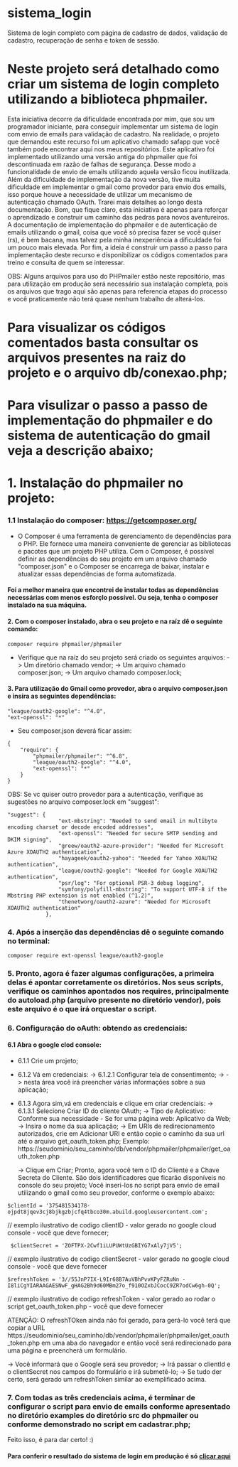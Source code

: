# sistema_login

Sistema de login completo com página de cadastro de dados, validação de cadastro, recuperação de senha e token de sessão.

# Neste projeto será detalhado como criar um sistema de login completo utilizando a biblioteca phpmailer.

Esta iniciativa decorre da dificuldade encontrada por mim, que sou um programador iniciante, para conseguir implementar um sistema de login com envio de emails para validação de cadastro.
Na realidade, o projeto que demandou este recurso foi um aplicativo chamado safapp que você também pode encontrar aqui nos meus repositórios.
Este aplicativo foi implementado utilizando uma versão antiga do phpmailer que foi descontinuada em razão de falhas de segurança. Desse modo a funcionalidade de envio de emails utilizando aquela versão ficou inutilizada.
Além da dificuldade de implementação da nova versão, tive muita dificuldade em implementar o gmail como provedor para envio dos emails, isso porque houve a necessidade de utilizar um mecanismo de autenticação chamado OAuth. Trarei mais detalhes ao longo desta documentação.
Bom, que fique claro, esta iniciativa é apenas para reforçar o aprendizado e construir um caminho das pedras para novos aventureiros.
A documentação de implementação do phpmailer e de autenticação de emails utilizando o gmail, coisa que você só precisa fazer se você quiser (rs), é bem bacana, mas talvez pela minha inexperiência a dificuldade foi um pouco mais elevada.
Por fim, a ideia é construir um passo a passo para implementação deste recurso e disponibilizar os códigos comentados para treino e consulta de quem se interessar.

OBS: Alguns arquivos para uso do PHPmailer estão neste repositório, mas para utilização em produção será necessário sua instalação completa, pois os arquivos que trago aqui são apenas para referencia etapas do processo e você praticamente não terá quase nenhum trabalho de alterá-los.

# Para visualizar os códigos comentados basta consultar os arquivos presentes na raiz do projeto e o arquivo db/conexao.php;

# Para visulizar o passo a passo de implementação do phpmailer e do sistema de autenticação do gmail veja a descrição abaixo;

# 1. Instalação do phpmailer no projeto:

### 1.1 Instalação do composer: https://getcomposer.org/

- O Composer é uma ferramenta de gerenciamento de dependências para o PHP. Ele fornece uma maneira conveniente de gerenciar as bibliotecas e pacotes que um projeto PHP utiliza. Com o Composer, é possível definir as dependências do seu projeto em um arquivo chamado "composer.json" e o Composer se encarrega de baixar, instalar e atualizar essas dependências de forma automatizada.

#### Foi a melhor maneira que encontrei de instalar todas as dependências necessárias com menos esforçlo possível. Ou seja, tenha o composer instalado na sua máquina.

#### 2. Com o composer instalado, abra o seu projeto e na raíz dê o seguinte comando:

`composer require phpmailer/phpmailer`

- Verifique que na raíz do seu projeto será criado os seguintes arquivos:
  -> Um diretório chamado vendor;
  -> Um arquivo chamado composer.json;
  -> Um arquivo chamado composer.lock;

#### 3. Para utilização do Gmail como provedor, abra o arquivo composer.json e insira as seguintes dependências:

```
"league/oauth2-google": "^4.0",
"ext-openssl": "*"
```

- Seu composer.json deverá ficar assim:

```
{
    "require": {
        "phpmailer/phpmailer": "^6.8",
        "league/oauth2-google": "^4.0",
        "ext-openssl": "*"
    }
}

```

OBS: Se vc quiser outro provedor para a autenticação, verifique as sugestões no arquivo composer.lock em "suggest":

```
"suggest": {
                "ext-mbstring": "Needed to send email in multibyte encoding charset or decode encoded addresses",
                "ext-openssl": "Needed for secure SMTP sending and DKIM signing",
                "greew/oauth2-azure-provider": "Needed for Microsoft Azure XOAUTH2 authentication",
                "hayageek/oauth2-yahoo": "Needed for Yahoo XOAUTH2 authentication",
                "league/oauth2-google": "Needed for Google XOAUTH2 authentication",
                "psr/log": "For optional PSR-3 debug logging",
                "symfony/polyfill-mbstring": "To support UTF-8 if the Mbstring PHP extension is not enabled (^1.2)",
                "thenetworg/oauth2-azure": "Needed for Microsoft XOAUTH2 authentication"
            },

```

### 4. Após a inserção das dependências dê o seguinte comando no terminal:

```
composer require ext-openssl league/oauth2-google
```

### 5. Pronto, agora é fazer algumas configurações, a primeira delas é apontar corretamente os diretórios. Nos seus scripts, verifique os caminhos apontados nos requires, principalmente do autoload.php (arquivo presente no diretório vendor), pois este arquivo é o que irá orquestar o script.

### 6. Configuração do oAuth: obtendo as credenciais:

#### 6.1 Abra o google clod console:

- 6.1.1 Crie um projeto;
- 6.1.2 Vá em credenciais:
  -> 6.1.2.1 Configurar tela de consentimento;
  -> -> nesta área você irá preencher várias informações sobre a sua aplicação;

- 6.1.3 Agora sim,vá em credenciais e clique em criar credenciais:
  -> 6.1.3.1 Selecione Criar ID do cliente OAuth;
  -> Tipo de Aplicativo: Conforme sua necessidade - Se for uma página web: Aplicativo da Web;
  -> Insira o nome da sua aplicação;
  -> Em URIs de redirecionamento autorizados, crie em Adicionar URI e então copie o caminho da sua url até o arquivo get_oauth_token.php;
  Exemplo: https://seudominio/seu_caminho/db/vendor/phpmailer/phpmailer/get_oauth_token.php

  -> Clique em Criar;
  Pronto, agora você tem o ID do Cliente e a Chave Secreta do Cliente. São dois identificadores que ficarão disponíveis no console do seu projeto;
  Você inseri-los no script para envio de email utilizando o gmail como seu provedor, conforme o exemplo abaixo:

```
$clientId = '375481534178-ojpdt8jqev3cj8bjkgzbjcfq4tbco30m.abuild.googleusercontent.com';
```

// exemplo ilustrativo de codigo clientID - valor gerado no google cloud console - você que deve fornecer;

```
 $clientSecret = 'ZOFTPX-2Cwf1iLUPUWtUzGBIYG7xAly7jV5';
```

// exemplo ilustrativo de codigo clientSecret - valor gerado no google cloud console - você que deve fornecer

```
$refreshToken = '3//55JnP7IX-L9Ir68B7AuVBhPvvKPyFZRuNn -I8liCgYIARAAGAESNwF_gHAG2Bh9d60MBm27o_f910OZxbJCocC9ZR7odCw6gh-0Q';
```

// exemplo ilustrativo de codigo refreshToken - valor gerado ao rodar o script get_oauth_token.php - você que deve fornecer

ATENÇÃO: O refreshTOken ainda não foi gerado, para gerá-lo você terá que copiar a URL https://seudominio/seu_caminho/db/vendor/phpmailer/phpmailer/get_oauth_token.php em uma aba do navegador e então você será redirecionado para uma página e preencherá um formulário.

-> Você informará que o Google será seu provedor;
-> Irá passar o clientId e o clientSecret nos campos do formulário e irá submetê-lo;
-> Se tudo der certo, será gerado um refreshToken similar ao exemplificado acima.

### 7. Com todas as três credenciais acima, é terminar de configurar o script para envio de emails conforme apresentado no diretório examples do diretório src do phpmailer ou conforme demonstrado no script em cadastrar.php;

Feito isso, é para dar certo! :)

#### Para conferir o resultado do sistema de login em produção é só <a href="https://devat30.com/sistema_login">clicar aqui</a>
